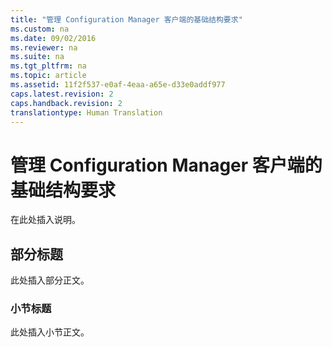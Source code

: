 ```yaml
---
title: "管理 Configuration Manager 客户端的基础结构要求"
ms.custom: na
ms.date: 09/02/2016
ms.reviewer: na
ms.suite: na
ms.tgt_pltfrm: na
ms.topic: article
ms.assetid: 11f2f537-e0af-4eaa-a65e-d33e0addf977
caps.latest.revision: 2
caps.handback.revision: 2
translationtype: Human Translation
---
```

# 管理 Configuration Manager 客户端的基础结构要求
在此处插入说明。  
  
## 部分标题  
 此处插入部分正文。  
  
### 小节标题  
 此处插入小节正文。